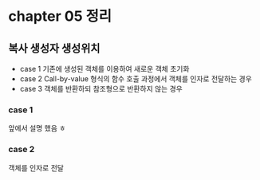 # chapter 05 정리

## 복사 생성자 생성위치

* case 1 기존에 생성된 객체를 이용하여 새로운 객체 초기화
* case 2 Call-by-value 형식의 함수 호출 과정에서 객체를 인자로 전달하는 경우
* case 3 객체를 반환하되 참조형으로 반환하지 않는 경우

### case 1
앞에서 설명 했음 ㅎ

### case 2
객체를 인자로 전달
